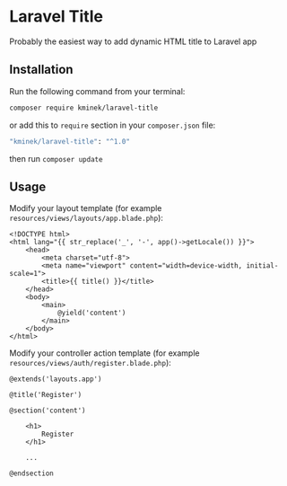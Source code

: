 # Laravel Title

Probably the easiest way to add dynamic HTML title to Laravel app

## Installation

Run the following command from your terminal:

```bash
composer require kminek/laravel-title
```

or add this to `require` section in your `composer.json` file:

```bash
"kminek/laravel-title": "^1.0"
```

then run `composer update`

## Usage

Modify your layout template (for example `resources/views/layouts/app.blade.php`):

```bladehtml
<!DOCTYPE html>
<html lang="{{ str_replace('_', '-', app()->getLocale()) }}">
    <head>
        <meta charset="utf-8">
        <meta name="viewport" content="width=device-width, initial-scale=1">
        <title>{{ title() }}</title>
    </head>
    <body>
        <main>
            @yield('content')
        </main>
    </body>
</html>
```

Modify your controller action template (for example `resources/views/auth/register.blade.php`):

```bladehtml
@extends('layouts.app')

@title('Register')

@section('content')

    <h1>
        Register
    </h1>

    ...

@endsection
```
